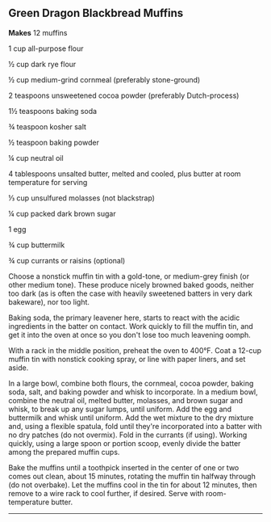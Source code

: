 ﻿## Green Dragon Blackbread Muffins

**Makes** 12 muffins

1 cup all-purpose flour

½ cup dark rye flour

½ cup medium-grind cornmeal (preferably stone-ground)

2 teaspoons unsweetened cocoa powder (preferably Dutch-process)

1½ teaspoons baking soda

¾ teaspoon kosher salt

½ teaspoon baking powder

¼ cup neutral oil

4 tablespoons unsalted butter, melted and cooled, plus butter at room temperature for serving

⅓ cup unsulfured molasses (not blackstrap)

¼ cup packed dark brown sugar

1 egg

¾ cup buttermilk

¾ cup currants or raisins (optional)

Choose a nonstick muffin tin with a gold-tone, or medium-grey finish (or other medium tone). These produce nicely browned baked goods, neither too dark (as is often the case with heavily sweetened batters in very dark bakeware), nor too light.

Baking soda, the primary leavener here, starts to react with the acidic ingredients in the batter on contact. Work quickly to fill the muffin tin, and get it into the oven at once so you don't lose too much leavening oomph.

With a rack in the middle position, preheat the oven to 400°F. Coat a 12-cup muffin tin with nonstick cooking spray, or line with paper liners, and set aside.

In a large bowl, combine both flours, the cornmeal, cocoa powder, baking soda, salt, and baking powder and whisk to incorporate. In a medium bowl, combine the neutral oil, melted butter, molasses, and brown sugar and whisk, to break up any sugar lumps, until uniform. Add the egg and buttermilk and whisk until uniform. Add the wet mixture to the dry mixture and, using a flexible spatula, fold until they're incorporated into a batter with no dry patches (do not overmix). Fold in the currants (if using). Working quickly, using a large spoon or portion scoop, evenly divide the batter among the prepared muffin cups.

Bake the muffins until a toothpick inserted in the center of one or two comes out clean, about 15 minutes, rotating the muffin tin halfway through (do not overbake). Let the muffins cool in the tin for about 12 minutes, then remove to a wire rack to cool further, if desired. Serve with room-temperature butter.

---

